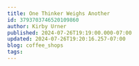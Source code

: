 ```yaml
---
title: One Thinker Weighs Another
id: 3793703746520109860
author: Kirby Urner
published: 2024-07-26T19:19:00.000-07:00
updated: 2024-07-26T19:20:16.257-07:00
blog: coffee_shops
tags: 
---
```


